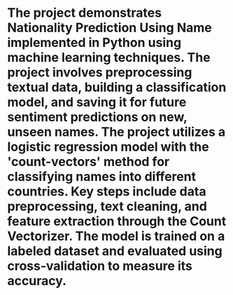 # The project demonstrates Nationality Prediction Using Name implemented in Python using machine learning techniques. The project involves preprocessing textual data, building a classification model, and saving it for future sentiment predictions on new, unseen names. The project utilizes a logistic regression model with the 'count-vectors' method for classifying names into different countries. Key steps include data preprocessing, text cleaning, and feature extraction through the Count Vectorizer. The model is trained on a labeled dataset and evaluated using cross-validation to measure its accuracy.
